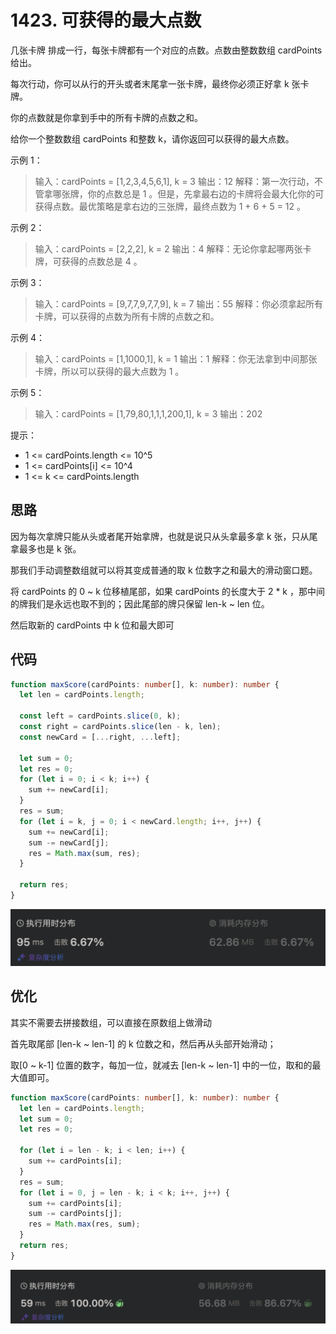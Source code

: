 # 1423. 可获得的最大点数

几张卡牌 排成一行，每张卡牌都有一个对应的点数。点数由整数数组 cardPoints 给出。

每次行动，你可以从行的开头或者末尾拿一张卡牌，最终你必须正好拿 k 张卡牌。

你的点数就是你拿到手中的所有卡牌的点数之和。

给你一个整数数组 cardPoints 和整数 k，请你返回可以获得的最大点数。

示例 1：

> 输入：cardPoints = [1,2,3,4,5,6,1], k = 3
> 输出：12
> 解释：第一次行动，不管拿哪张牌，你的点数总是 1 。但是，先拿最右边的卡牌将会最大化你的可获得点数。最优策略是拿右边的三张牌，最终点数为 1 + 6 + 5 = 12 。

示例 2：

> 输入：cardPoints = [2,2,2], k = 2
> 输出：4
> 解释：无论你拿起哪两张卡牌，可获得的点数总是 4 。

示例 3：

> 输入：cardPoints = [9,7,7,9,7,7,9], k = 7
> 输出：55
> 解释：你必须拿起所有卡牌，可以获得的点数为所有卡牌的点数之和。

示例 4：

> 输入：cardPoints = [1,1000,1], k = 1
> 输出：1
> 解释：你无法拿到中间那张卡牌，所以可以获得的最大点数为 1 。

示例 5：

> 输入：cardPoints = [1,79,80,1,1,1,200,1], k = 3
> 输出：202

提示：

- 1 <= cardPoints.length <= 10^5
- 1 <= cardPoints[i] <= 10^4
- 1 <= k <= cardPoints.length

## 思路

因为每次拿牌只能从头或者尾开始拿牌，也就是说只从头拿最多拿 k 张，只从尾拿最多也是 k 张。

那我们手动调整数组就可以将其变成普通的取 k 位数字之和最大的滑动窗口题。

将 cardPoints 的 0 ~ k 位移植尾部，如果 cardPoints 的长度大于 2 \* k ，那中间的牌我们是永远也取不到的；因此尾部的牌只保留 len-k ~ len 位。

然后取新的 cardPoints 中 k 位和最大即可

## 代码

```ts
function maxScore(cardPoints: number[], k: number): number {
  let len = cardPoints.length;

  const left = cardPoints.slice(0, k);
  const right = cardPoints.slice(len - k, len);
  const newCard = [...right, ...left];

  let sum = 0;
  let res = 0;
  for (let i = 0; i < k; i++) {
    sum += newCard[i];
  }
  res = sum;
  for (let i = k, j = 0; i < newCard.length; i++, j++) {
    sum += newCard[i];
    sum -= newCard[j];
    res = Math.max(sum, res);
  }

  return res;
}
```

![alt text](image.png)

## 优化

其实不需要去拼接数组，可以直接在原数组上做滑动

首先取尾部 [len-k ~ len-1] 的 k 位数之和，然后再从头部开始滑动；

取[0 ~ k-1] 位置的数字，每加一位，就减去 [len-k ~ len-1] 中的一位，取和的最大值即可。

```ts
function maxScore(cardPoints: number[], k: number): number {
  let len = cardPoints.length;
  let sum = 0;
  let res = 0;

  for (let i = len - k; i < len; i++) {
    sum += cardPoints[i];
  }
  res = sum;
  for (let i = 0, j = len - k; i < k; i++, j++) {
    sum += cardPoints[i];
    sum -= cardPoints[j];
    res = Math.max(res, sum);
  }
  return res;
}
```

![alt text](image-1.png)